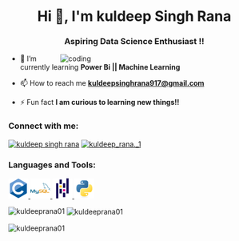 <h1 align="center">Hi 👋, I'm kuldeep Singh Rana</h1>
<h3 align="center">Aspiring Data Science Enthusiast !!</h3>

<img align="right" alt="coding" width="400" src="https://user-images.githubusercontent.com/55389276/140866485-8fb1c876-9a8f-4d6a-98dc-08c4981eaf70.gif">

- 🌱 I’m currently learning **Power Bi || Machine Learning**

- 📫 How to reach me **kuldeepsinghrana917@gmail.com**

- ⚡ Fun fact **I am curious to learning new things!!**

<h3 align="left">Connect with me:</h3>
<p align="left">
<a href="https://linkedin.com/in/kuldeep singh rana" target="blank"><img align="center" src="https://raw.githubusercontent.com/rahuldkjain/github-profile-readme-generator/master/src/images/icons/Social/linked-in-alt.svg" alt="kuldeep singh rana" height="30" width="40" /></a>
<a href="https://instagram.com/kuldeep_rana._1" target="blank"><img align="center" src="https://raw.githubusercontent.com/rahuldkjain/github-profile-readme-generator/master/src/images/icons/Social/instagram.svg" alt="kuldeep_rana._1" height="30" width="40" /></a>
</p>

<h3 align="left">Languages and Tools:</h3>
<p align="left"> <a href="https://www.cprogramming.com/" target="_blank" rel="noreferrer"> <img src="https://raw.githubusercontent.com/devicons/devicon/master/icons/c/c-original.svg" alt="c" width="40" height="40"/> </a> <a href="https://www.mysql.com/" target="_blank" rel="noreferrer"> <img src="https://raw.githubusercontent.com/devicons/devicon/master/icons/mysql/mysql-original-wordmark.svg" alt="mysql" width="40" height="40"/> </a> <a href="https://pandas.pydata.org/" target="_blank" rel="noreferrer"> <img src="https://raw.githubusercontent.com/devicons/devicon/2ae2a900d2f041da66e950e4d48052658d850630/icons/pandas/pandas-original.svg" alt="pandas" width="40" height="40"/> </a> <a href="https://www.python.org" target="_blank" rel="noreferrer"> <img src="https://raw.githubusercontent.com/devicons/devicon/master/icons/python/python-original.svg" alt="python" width="40" height="40"/> </a> </p>

<p><img align="left" src="https://github-readme-stats.vercel.app/api/top-langs?username=kuldeeprana01&show_icons=true&locale=en&layout=compact" alt="kuldeeprana01" /></p>

<p>&nbsp;<img align="center" src="https://github-readme-stats.vercel.app/api?username=kuldeeprana01&show_icons=true&locale=en" alt="kuldeeprana01" /></p>

<p><img align="center" src="https://github-readme-streak-stats.herokuapp.com/?user=kuldeeprana01&" alt="kuldeeprana01" /></p>
